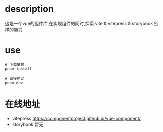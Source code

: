 # description

这是一个vue的组件库,在实现组件的同时,探索 vite & vitepress & storybook 别样的魅力

# use

```shell
# 下载依赖
pnpm install

# 直接启动
pnpm dev
```

# 在线地址

- vitepress https://componentproject.github.io/vue-component/
- storybook 暂无
